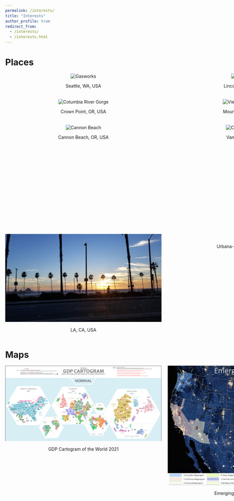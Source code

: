 ```yaml
---
permalink: /interests/
title: "Interests"
author_profile: true
redirect_from: 
  - /interests/
  - /interests.html
---
```


# Places

<div style="display: grid; grid-template-columns: repeat(3, 500px); gap: 20px;">
  <div style="text-align: center;">
    <img src="/images/gasworks.jpg" alt="Gasworks" style="width: 100%; max-width: 500px;">
    <p>Seattle, WA, USA</p>
  </div>
  <div style="text-align: center;">
    <img src="/images/lincoln.jpg" alt="Lincoln City" style="width: 100%; max-width: 500px;">
    <p>Lincoln City, OR, USA</p>
  </div>
  <div style="text-align: center;">
    <img src="/images/ecola.jpg" alt="Ecola Point" style="width: 100%; max-width: 500px;">
    <p>Ecola Point, OR, USA</p>
  </div>
  <div style="text-align: center;">
    <img src="/images/crown.jpg" alt="Columbia River Gorge" style="width: 100%; max-width: 500px;">
    <p>Crown Point, OR, USA</p>
  </div>
  <div style="text-align: center;">
    <img src="/images/meadows.jpg" alt="View from Mt. Hood" style="width: 100%; max-width: 500px;">
    <p>Mount Hood, OR, USA</p>
  </div>
  <div style="text-align: center;">
    <img src="/images/multnomah.jpg" alt="Multnomah Falls" style="width: 100%; max-width: 500px;">
    <p>Multnomah Falls, OR, USA</p>
  </div>
  <div style="text-align: center;">
    <img src="/images/cannon.jpg" alt="Cannon Beach" style="width: 100%; max-width: 500px;">
    <p>Cannon Beach, OR, USA</p>
  </div>
  <div style="text-align: center;">
    <img src="/images/vancouver.jpg" alt="Cypress Lookout" style="width: 100%; max-width: 500px;">
    <p>Vancouver, BC, CA</p>
  </div>
  <div style="text-align: center;">
    <img src="/images/LA.jpg" alt="LA" style="width: 100%; max-width: 500px;">
    <p>Griffith Observatory, CA, USA</p>
  </div>
  <div style="text-align: center;">
    <img src="/images/huntington.jpg" alt="huntingtonbeach" style="width: 100%; max-width: 500px;">
    <p>LA, CA, USA</p>
  </div>
  <div style="text-align: center;">
    <img src="/images/grainger.jpg" alt="Grainger" style="width: 100%; max-width: 500px;">
    <p>Urbana-Champaign, IL, USA</p>
  </div>
</div>


# Maps

<div style="display: grid; grid-template-columns: repeat(3, 500px); gap: 20px;">
  <div style="text-align: center;">
    <img src="/images/gdpmap.png" alt="gdpmap2021" style="width: 100%; max-width: 500px;">
    <p>GDP Cartogram of the World 2021</p>
  </div>
  <div style="text-align: center;">
    <img src="/images/megaregions.png" alt="Megaregions" style="width: 100%; max-width: 500px;">
    <p>Emerging Megaregions in USA</p>
  </div>
</div>
